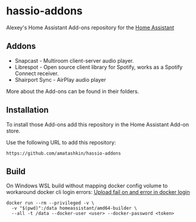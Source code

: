 # hassio-addons
Alexey's Home Assistant Add-ons repository for the [Home Assistant](https://www.home-assistant.io/hassio/)

## Addons

* Snapcast - Multiroom client-server audio player.
* Librespot - Open source client library for Spotify, works as a Spotify Connect receiver.
* Shairport Sync - AirPlay audio player

More about the Add-ons can be found in their folders.

## Installation

To install those Add-ons add this repository in the Home Assistant Add-on store.

Use the following URL to add this repository:

```
https://github.com/amatashkin/hassio-addons
```

## Build

On Windows WSL build without mapping docker config volume to workaround docker cli login errors: [Upload fail on <X> and error in docker login](https://github.com/home-assistant/builder/issues/35#issuecomment-549574961)
```
docker run --rm --privileged -v \
  -v "$(pwd)":/data homeassistant/amd64-builder \
  --all -t /data --docker-user <user> --docker-password <token>
```